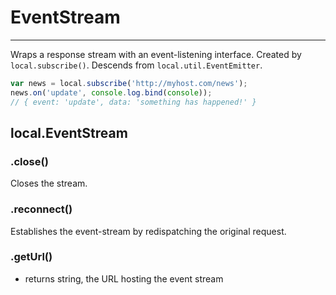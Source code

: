 EventStream
===========

---

Wraps a response stream with an event-listening interface. Created by `local.subscribe()`. Descends from `local.util.EventEmitter`.

```javascript
var news = local.subscribe('http://myhost.com/news');
news.on('update', console.log.bind(console));
// { event: 'update', data: 'something has happened!' }
```

## local.EventStream

### .close()

Closes the stream.

### .reconnect()

Establishes the event-stream by redispatching the original request.

### .getUrl()

 - returns string, the URL hosting the event stream